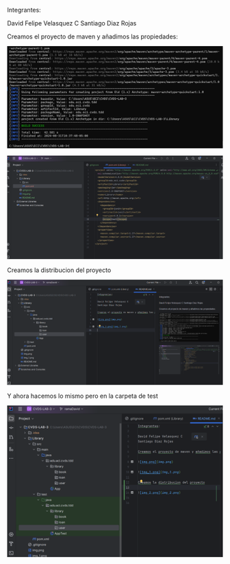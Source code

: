 Integrantes:

David Felipe Velasquez C
Santiago Diaz Rojas

Creamos el proyecto de maven y añadimos las propiedades:

![img.png](img.png)

![img_1.png](img_1.png)

Creamos la distribucion del proyecto

![img_2.png](img_2.png)

Y ahora hacemos lo mismo pero en la carpeta de test

![img_3.png](img_3.png)

